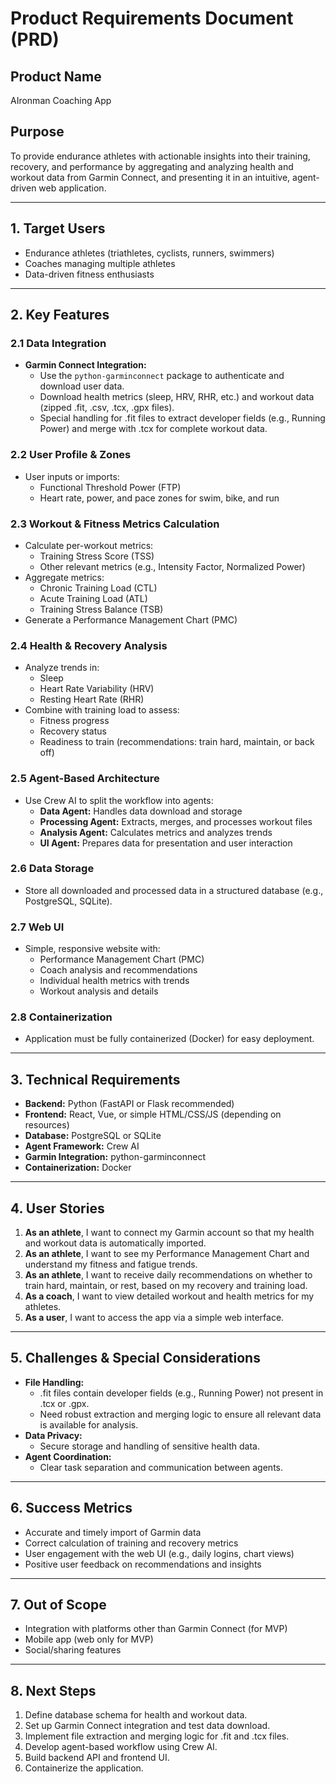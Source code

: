 # Product Requirements Document (PRD)

## Product Name
AIronman Coaching App

## Purpose
To provide endurance athletes with actionable insights into their training, recovery, and performance by aggregating and analyzing health and workout data from Garmin Connect, and presenting it in an intuitive, agent-driven web application.

---

## 1. Target Users
- Endurance athletes (triathletes, cyclists, runners, swimmers)
- Coaches managing multiple athletes
- Data-driven fitness enthusiasts

---

## 2. Key Features

### 2.1 Data Integration
- **Garmin Connect Integration:**  
  - Use the `python-garminconnect` package to authenticate and download user data.
  - Download health metrics (sleep, HRV, RHR, etc.) and workout data (zipped .fit, .csv, .tcx, .gpx files).
  - Special handling for .fit files to extract developer fields (e.g., Running Power) and merge with .tcx for complete workout data.

### 2.2 User Profile & Zones
- User inputs or imports:
  - Functional Threshold Power (FTP)
  - Heart rate, power, and pace zones for swim, bike, and run

### 2.3 Workout & Fitness Metrics Calculation
- Calculate per-workout metrics:
  - Training Stress Score (TSS)
  - Other relevant metrics (e.g., Intensity Factor, Normalized Power)
- Aggregate metrics:
  - Chronic Training Load (CTL)
  - Acute Training Load (ATL)
  - Training Stress Balance (TSB)
- Generate a Performance Management Chart (PMC)

### 2.4 Health & Recovery Analysis
- Analyze trends in:
  - Sleep
  - Heart Rate Variability (HRV)
  - Resting Heart Rate (RHR)
- Combine with training load to assess:
  - Fitness progress
  - Recovery status
  - Readiness to train (recommendations: train hard, maintain, or back off)

### 2.5 Agent-Based Architecture
- Use Crew AI to split the workflow into agents:
  - **Data Agent:** Handles data download and storage
  - **Processing Agent:** Extracts, merges, and processes workout files
  - **Analysis Agent:** Calculates metrics and analyzes trends
  - **UI Agent:** Prepares data for presentation and user interaction

### 2.6 Data Storage
- Store all downloaded and processed data in a structured database (e.g., PostgreSQL, SQLite).

### 2.7 Web UI
- Simple, responsive website with:
  - Performance Management Chart (PMC)
  - Coach analysis and recommendations
  - Individual health metrics with trends
  - Workout analysis and details

### 2.8 Containerization
- Application must be fully containerized (Docker) for easy deployment.

---

## 3. Technical Requirements

- **Backend:** Python (FastAPI or Flask recommended)
- **Frontend:** React, Vue, or simple HTML/CSS/JS (depending on resources)
- **Database:** PostgreSQL or SQLite
- **Agent Framework:** Crew AI
- **Garmin Integration:** python-garminconnect
- **Containerization:** Docker

---

## 4. User Stories

1. **As an athlete**, I want to connect my Garmin account so that my health and workout data is automatically imported.
2. **As an athlete**, I want to see my Performance Management Chart and understand my fitness and fatigue trends.
3. **As an athlete**, I want to receive daily recommendations on whether to train hard, maintain, or rest, based on my recovery and training load.
4. **As a coach**, I want to view detailed workout and health metrics for my athletes.
5. **As a user**, I want to access the app via a simple web interface.

---

## 5. Challenges & Special Considerations

- **File Handling:**  
  - .fit files contain developer fields (e.g., Running Power) not present in .tcx or .gpx.
  - Need robust extraction and merging logic to ensure all relevant data is available for analysis.
- **Data Privacy:**  
  - Secure storage and handling of sensitive health data.
- **Agent Coordination:**  
  - Clear task separation and communication between agents.

---

## 6. Success Metrics

- Accurate and timely import of Garmin data
- Correct calculation of training and recovery metrics
- User engagement with the web UI (e.g., daily logins, chart views)
- Positive user feedback on recommendations and insights

---

## 7. Out of Scope

- Integration with platforms other than Garmin Connect (for MVP)
- Mobile app (web only for MVP)
- Social/sharing features

---

## 8. Next Steps

1. Define database schema for health and workout data.
2. Set up Garmin Connect integration and test data download.
3. Implement file extraction and merging logic for .fit and .tcx files.
4. Develop agent-based workflow using Crew AI.
5. Build backend API and frontend UI.
6. Containerize the application. 